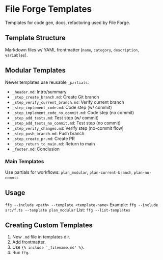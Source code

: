 # File Forge Templates

Templates for code gen, docs, refactoring used by File Forge.

## Template Structure

Markdown files w/ YAML frontmatter (`name`, `category`, `description`, `variables`).

## Modular Templates

Newer templates use reusable `_partials`:

- `_header.md`: Intro/summary
- `_step_create_branch.md`: Create Git branch
- `_step_verify_current_branch.md`: Verify current branch
- `_step_implement_code.md`: Code step (w/ commit)
- `_step_implement_code_no_commit.md`: Code step (no commit)
- `_step_add_tests.md`: Test step (w/ commit)
- `_step_add_tests_no_commit.md`: Test step (no commit)
- `_step_verify_changes.md`: Verify step (no-commit flow)
- `_step_push_branch.md`: Push branch
- `_step_create_pr.md`: Create PR
- `_step_return_to_main.md`: Return to main
- `_footer.md`: Conclusion

### Main Templates

Use partials for workflows: `plan_modular`, `plan-current-branch`, `plan-no-commit`.

## Usage

`ffg --include <path> --template <template-name>`
Example: `ffg --include src/f.ts --template plan_modular`
List: `ffg --list-templates`

## Creating Custom Templates

1. New `.md` file in templates dir.
2. Add frontmatter.
3. Use `{% include '_filename.md' %}`.
4. Run `ffg`.
